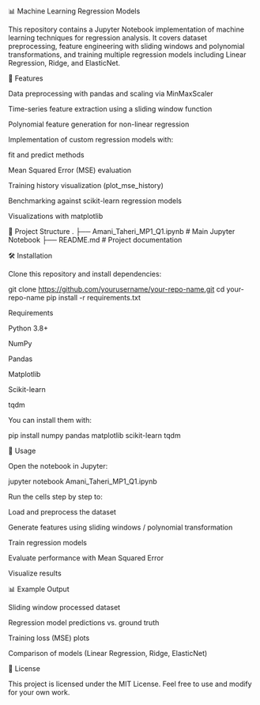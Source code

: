 📊 Machine Learning Regression Models

This repository contains a Jupyter Notebook implementation of machine learning techniques for regression analysis. It covers dataset preprocessing, feature engineering with sliding windows and polynomial transformations, and training multiple regression models including Linear Regression, Ridge, and ElasticNet.

🚀 Features

Data preprocessing with pandas and scaling via MinMaxScaler

Time-series feature extraction using a sliding window function

Polynomial feature generation for non-linear regression

Implementation of custom regression models with:

fit and predict methods

Mean Squared Error (MSE) evaluation

Training history visualization (plot_mse_history)

Benchmarking against scikit-learn regression models

Visualizations with matplotlib

📂 Project Structure
.
├── Amani_Taheri_MP1_Q1.ipynb   # Main Jupyter Notebook
├── README.md                   # Project documentation

🛠️ Installation

Clone this repository and install dependencies:

git clone https://github.com/yourusername/your-repo-name.git
cd your-repo-name
pip install -r requirements.txt

Requirements

Python 3.8+

NumPy

Pandas

Matplotlib

Scikit-learn

tqdm

You can install them with:

pip install numpy pandas matplotlib scikit-learn tqdm

📖 Usage

Open the notebook in Jupyter:

jupyter notebook Amani_Taheri_MP1_Q1.ipynb


Run the cells step by step to:

Load and preprocess the dataset

Generate features using sliding windows / polynomial transformation

Train regression models

Evaluate performance with Mean Squared Error

Visualize results

📊 Example Output

Sliding window processed dataset

Regression model predictions vs. ground truth

Training loss (MSE) plots

Comparison of models (Linear Regression, Ridge, ElasticNet)

📝 License

This project is licensed under the MIT License. Feel free to use and modify for your own work.
